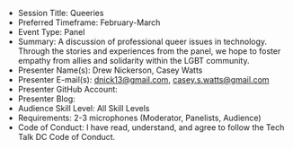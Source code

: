 * Session Title: Queeries
* Preferred Timeframe: February-March
* Event Type: Panel
* Summary: A discussion of professional queer issues in technology. Through the stories and experiences from the panel, we hope to foster empathy from allies and solidarity within the LGBT community.
* Presenter Name(s): Drew Nickerson, Casey Watts
* Presenter E-mail(s): dnick13@gmail.com, casey.s.watts@gmail.com
* Presenter GitHub Account:
* Presenter Blog:
* Audience Skill Level: All Skill Levels
* Requirements: 2-3 microphones (Moderator, Panelists, Audience)
* Code of Conduct: I have read, understand, and agree to follow the Tech Talk DC Code of Conduct.
